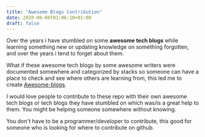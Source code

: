 ```yaml
---
title: "Awesome Blogs Contribution"
date: 2020-06-06T01:06:10+01:00
draft: false
---
```


Over the years i have stumbled on some __awesome tech blogs__ while learning something new or updating knowledge on something forgotten, and over the years i tend to forget about them.

What if these awesome tech blogs by some awesome writers were documented somewhere and categorized by stacks so someone can have a place to check and see where others are learning from, this led me to create [Awesome-blogs](https://github.com/rapulu/awesome-blogs).

I would love people to contribute to these repo with their own awesome tech blogs or tech blogs they have stumbled on which was/is a great help to them. You might be helping someone somewhere without knowing.

You don't have to be a programmer/developer to contribute, this good for someone who is looking for where to contribute on github.